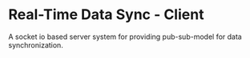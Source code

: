 # Real-Time Data Sync - Client

A socket io based server system for providing pub-sub-model for data
synchronization.
